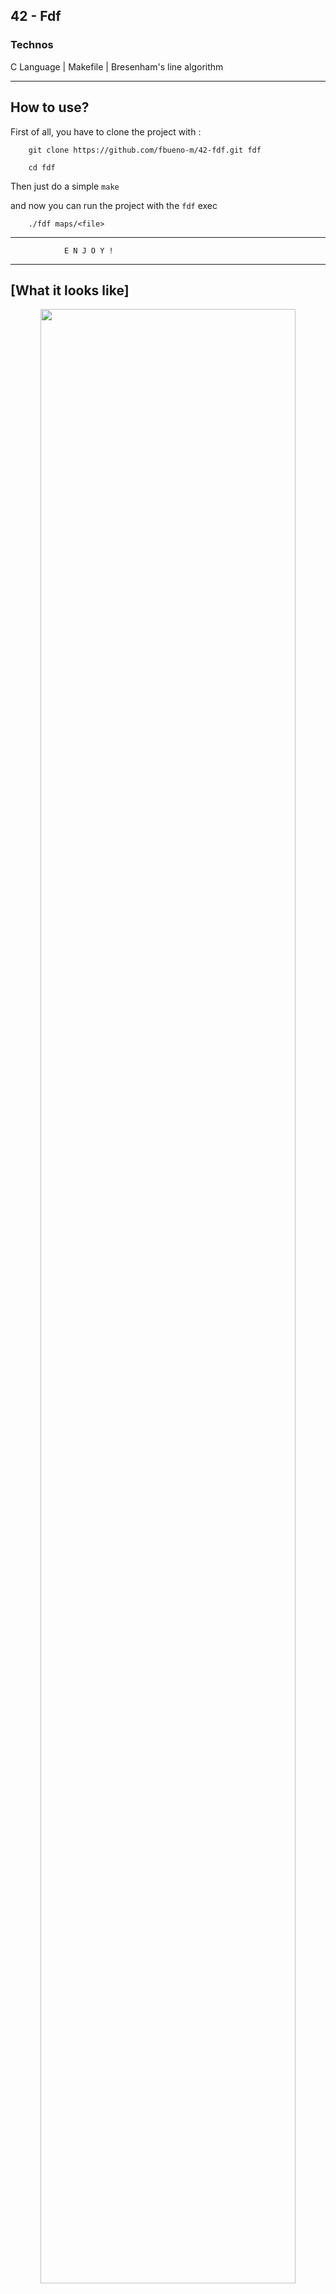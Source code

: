 <h2>42 - Fdf</h2>

<h3>Technos</h3>

C Language | Makefile | Bresenham's line algorithm

<hr>

<h2>How to use?</h2>

First of all, you have to clone the project with :

        git clone https://github.com/fbueno-m/42-fdf.git fdf
        
        cd fdf

Then just do a simple <code>make</code>

and now you can run the project with the <code>fdf</code> exec

        ./fdf maps/<file>
        
<hr>        

                E N J O Y !

<hr>

<h2>[What it looks like]</h2>

<p align="center">
  <img src="https://github.com/wickedpool/Fdf-42/blob/master/img/fdf.png" width="90%"/>
  <img src="https://github.com/wickedpool/Fdf-42/blob/master/img/fdf1.png" width="90%"/>
</p>
